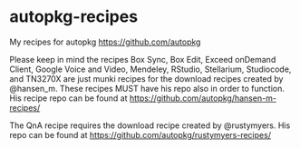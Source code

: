 autopkg-recipes
===============

My recipes for autopkg https://github.com/autopkg


Please keep in mind the recipes Box Sync, Box Edit, Exceed onDemand Client, Google Voice and Video, Mendeley, RStudio, Stellarium, Studiocode, and TN3270X are just munki recipes for the download recipes created by @hansen_m.  These recipes MUST have his repo also in order to function.  His recipe repo can be found at https://github.com/autopkg/hansen-m-recipes/

The QnA recipe requires the download recipe created by @rustymyers.  His repo can be found at https://github.com/autopkg/rustymyers-recipes/
